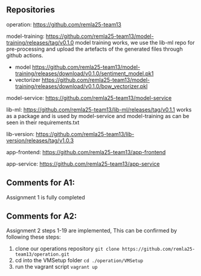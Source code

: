 ## Repositories
operation: https://github.com/remla25-team13

model-training: https://github.com/remla25-team13/model-training/releases/tag/v0.1.0 model training works, we use the lib-ml repo for pre-processing and upload the artefacts of the generated files through github actions.
- model https://github.com/remla25-team13/model-training/releases/download/v0.1.0/sentiment_model.pk1
- vectorizer https://github.com/remla25-team13/model-training/releases/download/v0.1.0/bow_vectorizer.pkl

model-service: https://github.com/remla25-team13/model-service

lib-ml: https://github.com/remla25-team13/lib-ml/releases/tag/v0.1.1 works as a package and is used by model-service and model-training as can be seen in their requirements.txt

lib-version: https://github.com/remla25-team13/lib-version/releases/tag/v1.0.3

app-frontend: https://github.com/remla25-team13/app-frontend

app-service: https://github.com/remla25-team13/app-service

## Comments for A1:
Assignment 1 is fully completed

## Comments for A2:
Assignment 2 steps 1-19 are implemented,
This can be confirmed by following these steps:
1. clone our operations repository ```git clone https://github.com/remla25-team13/operation.git```
2. cd into the VMSetup folder ```cd ./operation/VMSetup```
3. run the vagrant script ```vagrant up```
